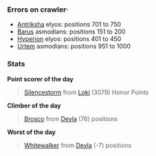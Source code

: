 ### Errors on crawler·
- [Antriksha](/#/ranking/Antriksha) elyos: positions 701 to 750
- [Barus](/#/ranking/Barus) asmodians: positions 151 to 200
- [Hyperion](/#/ranking/Hyperion) elyos: positions 401 to 450
- [Urtem](/#/ranking/Urtem) asmodians: positions 951 to 1000


### Stats

**Point scorer of the day**
>[Silencestorm](/#/character/Loki/831835) from [Loki](/#/ranking/Loki)  (3079) Honor Points


**Climber of the day**
>[Brosco](/#/character/Deyla/1009737) from [Deyla](/#/ranking/Deyla)  (76) positions


**Worst of the day**
>[Whitewalker](/#/character/Deyla/340237) from [Deyla](/#/ranking/Deyla)  (-7) positions


